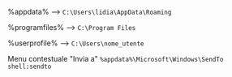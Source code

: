 %appdata% --> ```C:\Users\lidia\AppData\Roaming```

%programfiles% --> ```C:\Program Files```

%userprofile% --> ```C:\Users\nome_utente```

Menu contestuale "Invia a"
```%appdata%\Microsoft\Windows\SendTo```
```shell:sendto ```



